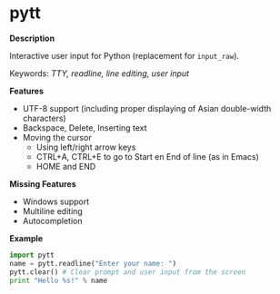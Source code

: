 pytt
====

**Description**

Interactive user input for Python (replacement for `input_raw`).


Keywords: _TTY, readline, line editing, user input_

**Features**
- UTF-8 support (including proper displaying of Asian double-width characters)
- Backspace, Delete, Inserting text
- Moving the cursor
  - Using left/right arrow keys
  - CTRL+A, CTRL+E to go to Start en End of line (as in Emacs)
  - HOME and END

**Missing Features**
- Windows support
- Multiline editing
- Autocompletion

**Example**

```python
import pytt
name = pytt.readline("Enter your name: ")
pytt.clear() # Clear prompt and user input from the screen
print "Hello %s!" % name
```
